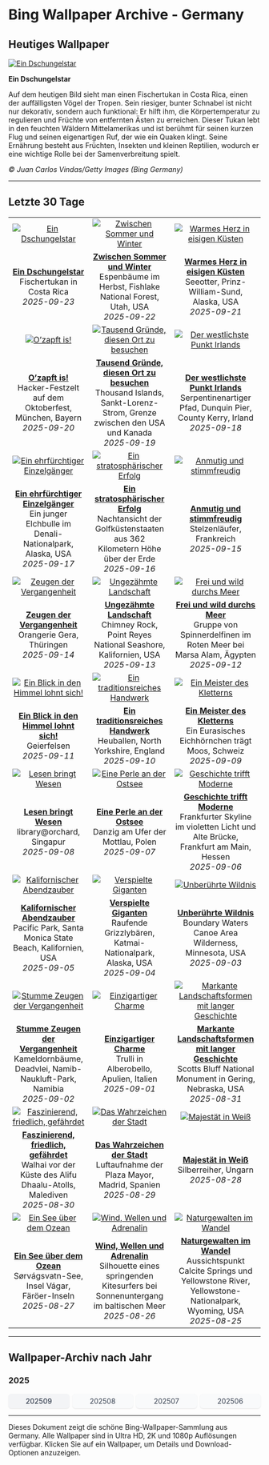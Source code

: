 # Bing Wallpaper Archive - Germany

## Heutiges Wallpaper

[![Ein Dschungelstar](https://www.bing.com/th?id=OHR.ToucanForest_DE-DE0467627234_UHD.jpg&pid=hp&w=2560)](https://bing.codexun.com/de/detail/20250923)

**Ein Dschungelstar**

Auf dem heutigen Bild sieht man einen Fischertukan in Costa Rica, einen der auffälligsten Vögel der Tropen. Sein riesiger, bunter Schnabel ist nicht nur dekorativ, sondern auch funktional: Er hilft ihm, die Körpertemperatur zu regulieren und Früchte von entfernten Ästen zu erreichen. Dieser Tukan lebt in den feuchten Wäldern Mittelamerikas und ist berühmt für seinen kurzen Flug und seinen eigenartigen Ruf, der wie ein Quaken klingt. Seine Ernährung besteht aus Früchten, Insekten und kleinen Reptilien, wodurch er eine wichtige Rolle bei der Samenverbreitung spielt.

*© Juan Carlos Vindas/Getty Images (Bing Germany)*

---

## Letzte 30 Tage

| | | |
|:---:|:---:|:---:|
| [![Ein Dschungelstar](https://www.bing.com/th?id=OHR.ToucanForest_DE-DE0467627234_UHD.jpg&pid=hp&w=2560)](https://bing.codexun.com/de/detail/20250923) | [![Zwischen Sommer und Winter](https://www.bing.com/th?id=OHR.AspenEquinox_DE-DE0417309231_UHD.jpg&pid=hp&w=2560)](https://bing.codexun.com/de/detail/20250922) | [![Warmes Herz in eisigen Küsten](https://www.bing.com/th?id=OHR.IceOtters_DE-DE0331090947_UHD.jpg&pid=hp&w=2560)](https://bing.codexun.com/de/detail/20250921) | 
| **[Ein Dschungelstar](https://bing.codexun.com/de/detail/20250923)**<br>Fischertukan in Costa Rica<br>*2025-09-23* | **[Zwischen Sommer und Winter](https://bing.codexun.com/de/detail/20250922)**<br>Espenbäume im Herbst, Fishlake National Forest, Utah, USA<br>*2025-09-22* | **[Warmes Herz in eisigen Küsten](https://bing.codexun.com/de/detail/20250921)**<br>Seeotter, Prinz-William-Sund, Alaska, USA<br>*2025-09-21* | 
| [![O’zapft is!](https://www.bing.com/th?id=OHR.OktoberfestHackerFestzelt_DE-DE2583035265_UHD.jpg&pid=hp&w=2560)](https://bing.codexun.com/de/detail/20250920) | [![Tausend Gründe, diesen Ort zu besuchen](https://www.bing.com/th?id=OHR.ThousandIslands_DE-DE2717714260_UHD.jpg&pid=hp&w=2560)](https://bing.codexun.com/de/detail/20250919) | [![Der westlichste Punkt Irlands](https://www.bing.com/th?id=OHR.DunquinIreland_DE-DE4797885512_UHD.jpg&pid=hp&w=2560)](https://bing.codexun.com/de/detail/20250918) | 
| **[O’zapft is!](https://bing.codexun.com/de/detail/20250920)**<br>Hacker-Festzelt auf dem Oktoberfest, München, Bayern<br>*2025-09-20* | **[Tausend Gründe, diesen Ort zu besuchen](https://bing.codexun.com/de/detail/20250919)**<br>Thousand Islands, Sankt-Lorenz-Strom, Grenze zwischen den USA und Kanada<br>*2025-09-19* | **[Der westlichste Punkt Irlands](https://bing.codexun.com/de/detail/20250918)**<br>Serpentinenartiger Pfad, Dunquin Pier, County Kerry, Irland<br>*2025-09-18* | 
| [![Ein ehrfürchtiger Einzelgänger](https://www.bing.com/th?id=OHR.YoungMoose_DE-DE0761999333_UHD.jpg&pid=hp&w=2560)](https://bing.codexun.com/de/detail/20250917) | [![Ein stratosphärischer Erfolg](https://www.bing.com/th?id=OHR.OzoneEarth_DE-DE2800551844_UHD.jpg&pid=hp&w=2560)](https://bing.codexun.com/de/detail/20250916) | [![Anmutig und stimmfreudig](https://www.bing.com/th?id=OHR.Echasse_DE-DE5356832083_UHD.jpg&pid=hp&w=2560)](https://bing.codexun.com/de/detail/20250915) | 
| **[Ein ehrfürchtiger Einzelgänger](https://bing.codexun.com/de/detail/20250917)**<br>Ein junger Elchbulle im Denali-Nationalpark, Alaska, USA<br>*2025-09-17* | **[Ein stratosphärischer Erfolg](https://bing.codexun.com/de/detail/20250916)**<br>Nachtansicht der Golfküstenstaaten aus 362 Kilometern Höhe über der Erde<br>*2025-09-16* | **[Anmutig und stimmfreudig](https://bing.codexun.com/de/detail/20250915)**<br>Stelzenläufer, Frankreich<br>*2025-09-15* | 
| [![Zeugen der Vergangenheit](https://www.bing.com/th?id=OHR.GeraOrangerie_DE-DE0955611584_UHD.jpg&pid=hp&w=2560)](https://bing.codexun.com/de/detail/20250914) | [![Ungezähmte Landschaft](https://www.bing.com/th?id=OHR.PointReyesSeashore_DE-DE5164774211_UHD.jpg&pid=hp&w=2560)](https://bing.codexun.com/de/detail/20250913) | [![Frei und wild durchs Meer](https://www.bing.com/th?id=OHR.SpinnerDolphins_DE-DE4891196756_UHD.jpg&pid=hp&w=2560)](https://bing.codexun.com/de/detail/20250912) | 
| **[Zeugen der Vergangenheit](https://bing.codexun.com/de/detail/20250914)**<br>Orangerie Gera, Thüringen<br>*2025-09-14* | **[Ungezähmte Landschaft](https://bing.codexun.com/de/detail/20250913)**<br>Chimney Rock, Point Reyes National Seashore, Kalifornien, USA<br>*2025-09-13* | **[Frei und wild durchs Meer](https://bing.codexun.com/de/detail/20250912)**<br>Gruppe von Spinnerdelfinen im Roten Meer bei Marsa Alam, Ägypten<br>*2025-09-12* | 
| [![Ein Blick in den Himmel lohnt sich!](https://www.bing.com/th?id=OHR.ExtremaduraJamon_DE-DE4354679644_UHD.jpg&pid=hp&w=2560)](https://bing.codexun.com/de/detail/20250911) | [![Ein traditionsreiches Handwerk](https://www.bing.com/th?id=OHR.YorkshireHay_DE-DE6716022558_UHD.jpg&pid=hp&w=2560)](https://bing.codexun.com/de/detail/20250910) | [![Ein Meister des Kletterns](https://www.bing.com/th?id=OHR.SwissSquirrel_DE-DE3902212654_UHD.jpg&pid=hp&w=2560)](https://bing.codexun.com/de/detail/20250909) | 
| **[Ein Blick in den Himmel lohnt sich!](https://bing.codexun.com/de/detail/20250911)**<br>Geierfelsen<br>*2025-09-11* | **[Ein traditionsreiches Handwerk](https://bing.codexun.com/de/detail/20250910)**<br>Heuballen, North Yorkshire, England<br>*2025-09-10* | **[Ein Meister des Kletterns](https://bing.codexun.com/de/detail/20250909)**<br>Ein Eurasisches Eichhörnchen trägt Moos, Schweiz<br>*2025-09-09* | 
| [![Lesen bringt Wesen](https://www.bing.com/th?id=OHR.OrchardLibrary_DE-DE1336292524_UHD.jpg&pid=hp&w=2560)](https://bing.codexun.com/de/detail/20250908) | [![Eine Perle an der Ostsee](https://www.bing.com/th?id=OHR.BlueGdansk_DE-DE2028955580_UHD.jpg&pid=hp&w=2560)](https://bing.codexun.com/de/detail/20250907) | [![Geschichte trifft Moderne](https://www.bing.com/th?id=OHR.FrankfurtAlteBruecke_DE-DE0460546178_UHD.jpg&pid=hp&w=2560)](https://bing.codexun.com/de/detail/20250906) | 
| **[Lesen bringt Wesen](https://bing.codexun.com/de/detail/20250908)**<br>library@orchard, Singapur<br>*2025-09-08* | **[Eine Perle an der Ostsee](https://bing.codexun.com/de/detail/20250907)**<br>Danzig am Ufer der Mottlau, Polen<br>*2025-09-07* | **[Geschichte trifft Moderne](https://bing.codexun.com/de/detail/20250906)**<br>Frankfurter Skyline im violetten Licht und Alte Brücke, Frankfurt am Main, Hessen<br>*2025-09-06* | 
| [![Kalifornischer Abendzauber](https://www.bing.com/th?id=OHR.SunsetPier_DE-DE1211328081_UHD.jpg&pid=hp&w=2560)](https://bing.codexun.com/de/detail/20250905) | [![Verspielte Giganten](https://www.bing.com/th?id=OHR.WrestlingBears_DE-DE4535845239_UHD.jpg&pid=hp&w=2560)](https://bing.codexun.com/de/detail/20250904) | [![Unberührte Wildnis](https://www.bing.com/th?id=OHR.MinnesotaWaters_DE-DE6807349928_UHD.jpg&pid=hp&w=2560)](https://bing.codexun.com/de/detail/20250903) | 
| **[Kalifornischer Abendzauber](https://bing.codexun.com/de/detail/20250905)**<br>Pacific Park, Santa Monica State Beach, Kalifornien, USA<br>*2025-09-05* | **[Verspielte Giganten](https://bing.codexun.com/de/detail/20250904)**<br>Raufende Grizzlybären, Katmai-Nationalpark, Alaska, USA<br>*2025-09-04* | **[Unberührte Wildnis](https://bing.codexun.com/de/detail/20250903)**<br>Boundary Waters Canoe Area Wilderness, Minnesota, USA<br>*2025-09-03* | 
| [![Stumme Zeugen der Vergangenheit](https://www.bing.com/th?id=OHR.DeadvleiTrees_DE-DE6613331232_UHD.jpg&pid=hp&w=2560)](https://bing.codexun.com/de/detail/20250902) | [![Einzigartiger Charme](https://www.bing.com/th?id=OHR.TrulliHouses_DE-DE2753356790_UHD.jpg&pid=hp&w=2560)](https://bing.codexun.com/de/detail/20250901) | [![Markante Landschaftsformen mit langer Geschichte](https://www.bing.com/th?id=OHR.ScottsBluff_DE-DE5756991570_UHD.jpg&pid=hp&w=2560)](https://bing.codexun.com/de/detail/20250831) | 
| **[Stumme Zeugen der Vergangenheit](https://bing.codexun.com/de/detail/20250902)**<br>Kameldornbäume, Deadvlei, Namib-Naukluft-Park, Namibia<br>*2025-09-02* | **[Einzigartiger Charme](https://bing.codexun.com/de/detail/20250901)**<br>Trulli in Alberobello, Apulien, Italien<br>*2025-09-01* | **[Markante Landschaftsformen mit langer Geschichte](https://bing.codexun.com/de/detail/20250831)**<br>Scotts Bluff National Monument in Gering, Nebraska, USA<br>*2025-08-31* | 
| [![Faszinierend, friedlich, gefährdet](https://www.bing.com/th?id=OHR.MaldivesWhaleShark_DE-DE5305266157_UHD.jpg&pid=hp&w=2560)](https://bing.codexun.com/de/detail/20250830) | [![Das Wahrzeichen der Stadt](https://www.bing.com/th?id=OHR.PlazaMayor_DE-DE2952299555_UHD.jpg&pid=hp&w=2560)](https://bing.codexun.com/de/detail/20250829) | [![Majestät in Weiß](https://www.bing.com/th?id=OHR.WhiteEgret_DE-DE4529883456_UHD.jpg&pid=hp&w=2560)](https://bing.codexun.com/de/detail/20250828) | 
| **[Faszinierend, friedlich, gefährdet](https://bing.codexun.com/de/detail/20250830)**<br>Walhai vor der Küste des Alifu Dhaalu-Atolls, Malediven<br>*2025-08-30* | **[Das Wahrzeichen der Stadt](https://bing.codexun.com/de/detail/20250829)**<br>Luftaufnahme der Plaza Mayor, Madrid, Spanien<br>*2025-08-29* | **[Majestät in Weiß](https://bing.codexun.com/de/detail/20250828)**<br>Silberreiher, Ungarn<br>*2025-08-28* | 
| [![Ein See über dem Ozean](https://www.bing.com/th?id=OHR.FaroeLake_DE-DE3217982226_UHD.jpg&pid=hp&w=2560)](https://bing.codexun.com/de/detail/20250827) | [![Wind, Wellen und Adrenalin](https://www.bing.com/th?id=OHR.KitesurferGermany_DE-DE6337370430_UHD.jpg&pid=hp&w=2560)](https://bing.codexun.com/de/detail/20250826) | [![Naturgewalten im Wandel](https://www.bing.com/th?id=OHR.YellowstoneRiver_DE-DE2550082704_UHD.jpg&pid=hp&w=2560)](https://bing.codexun.com/de/detail/20250825) | 
| **[Ein See über dem Ozean](https://bing.codexun.com/de/detail/20250827)**<br>Sørvágsvatn-See, Insel Vágar, Färöer-Inseln<br>*2025-08-27* | **[Wind, Wellen und Adrenalin](https://bing.codexun.com/de/detail/20250826)**<br>Silhouette eines springenden Kitesurfers bei Sonnenuntergang im baltischen Meer<br>*2025-08-26* | **[Naturgewalten im Wandel](https://bing.codexun.com/de/detail/20250825)**<br>Aussichtspunkt Calcite Springs und Yellowstone River, Yellowstone-Nationalpark, Wyoming, USA<br>*2025-08-25* | 


---

## Wallpaper-Archiv nach Jahr

### 2025
<div style="display: grid; grid-template-columns: repeat(auto-fit, minmax(80px, 1fr)); gap: 6px; margin: 12px 0;">
<a href="https://bing.codexun.com/de/archive/202509" style="padding: 6px 12px; font-size: 14px; border-radius: 6px; box-shadow: 0 1px 2px rgba(0,0,0,0.1); background-color: #f3f4f6; color: #374151; text-decoration: none; text-align: center; transition: background-color 0.2s ease; font-weight: 500;">202509</a>
<a href="https://bing.codexun.com/de/archive/202508" style="padding: 6px 12px; font-size: 14px; border-radius: 6px; box-shadow: 0 1px 2px rgba(0,0,0,0.1); background-color: #f9fafb; color: #374151; text-decoration: none; text-align: center; transition: background-color 0.2s ease;">202508</a>
<a href="https://bing.codexun.com/de/archive/202507" style="padding: 6px 12px; font-size: 14px; border-radius: 6px; box-shadow: 0 1px 2px rgba(0,0,0,0.1); background-color: #f9fafb; color: #374151; text-decoration: none; text-align: center; transition: background-color 0.2s ease;">202507</a>
<a href="https://bing.codexun.com/de/archive/202506" style="padding: 6px 12px; font-size: 14px; border-radius: 6px; box-shadow: 0 1px 2px rgba(0,0,0,0.1); background-color: #f9fafb; color: #374151; text-decoration: none; text-align: center; transition: background-color 0.2s ease;">202506</a>
</div>



---

Dieses Dokument zeigt die schöne Bing-Wallpaper-Sammlung aus Germany. Alle Wallpaper sind in Ultra HD, 2K und 1080p Auflösungen verfügbar. Klicken Sie auf ein Wallpaper, um Details und Download-Optionen anzuzeigen.
